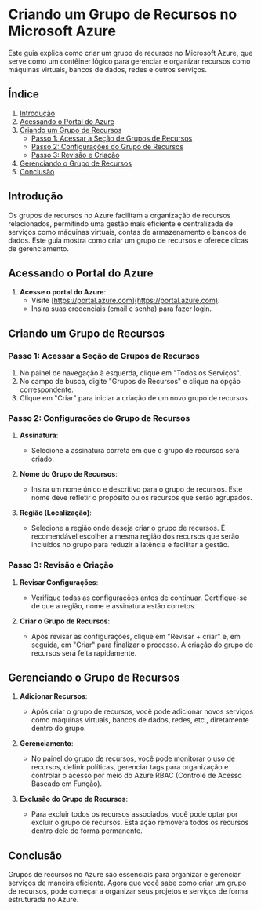 # Criando um Grupo de Recursos no Microsoft Azure

Este guia explica como criar um grupo de recursos no Microsoft Azure, que serve como um contêiner lógico para gerenciar e organizar recursos como máquinas virtuais, bancos de dados, redes e outros serviços.

## Índice

1. [Introdução](#introdução)
2. [Acessando o Portal do Azure](#acessando-o-portal-do-azure)
3. [Criando um Grupo de Recursos](#criando-um-grupo-de-recursos)
   - [Passo 1: Acessar a Seção de Grupos de Recursos](#passo-1-acessar-a-seção-de-grupos-de-recursos)
   - [Passo 2: Configurações do Grupo de Recursos](#passo-2-configurações-do-grupo-de-recursos)
   - [Passo 3: Revisão e Criação](#passo-3-revisão-e-criação)
4. [Gerenciando o Grupo de Recursos](#gerenciando-o-grupo-de-recursos)
5. [Conclusão](#conclusão)

## Introdução

Os grupos de recursos no Azure facilitam a organização de recursos relacionados, permitindo uma gestão mais eficiente e centralizada de serviços como máquinas virtuais, contas de armazenamento e bancos de dados. Este guia mostra como criar um grupo de recursos e oferece dicas de gerenciamento.

## Acessando o Portal do Azure

1. **Acesse o portal do Azure**:
   - Visite [https://portal.azure.com](https://portal.azure.com).
   - Insira suas credenciais (email e senha) para fazer login.

## Criando um Grupo de Recursos

### Passo 1: Acessar a Seção de Grupos de Recursos

1. No painel de navegação à esquerda, clique em "Todos os Serviços".
2. No campo de busca, digite "Grupos de Recursos" e clique na opção correspondente.
3. Clique em "Criar" para iniciar a criação de um novo grupo de recursos.

### Passo 2: Configurações do Grupo de Recursos

1. **Assinatura**:
   - Selecione a assinatura correta em que o grupo de recursos será criado.

2. **Nome do Grupo de Recursos**:
   - Insira um nome único e descritivo para o grupo de recursos. Este nome deve refletir o propósito ou os recursos que serão agrupados.

3. **Região (Localização)**:
   - Selecione a região onde deseja criar o grupo de recursos. É recomendável escolher a mesma região dos recursos que serão incluídos no grupo para reduzir a latência e facilitar a gestão.

### Passo 3: Revisão e Criação

1. **Revisar Configurações**:
   - Verifique todas as configurações antes de continuar. Certifique-se de que a região, nome e assinatura estão corretos.

2. **Criar o Grupo de Recursos**:
   - Após revisar as configurações, clique em "Revisar + criar" e, em seguida, em "Criar" para finalizar o processo. A criação do grupo de recursos será feita rapidamente.

## Gerenciando o Grupo de Recursos

1. **Adicionar Recursos**:
   - Após criar o grupo de recursos, você pode adicionar novos serviços como máquinas virtuais, bancos de dados, redes, etc., diretamente dentro do grupo.

2. **Gerenciamento**:
   - No painel do grupo de recursos, você pode monitorar o uso de recursos, definir políticas, gerenciar tags para organização e controlar o acesso por meio do Azure RBAC (Controle de Acesso Baseado em Função).

3. **Exclusão do Grupo de Recursos**:
   - Para excluir todos os recursos associados, você pode optar por excluir o grupo de recursos. Esta ação removerá todos os recursos dentro dele de forma permanente.

## Conclusão

Grupos de recursos no Azure são essenciais para organizar e gerenciar serviços de maneira eficiente. Agora que você sabe como criar um grupo de recursos, pode começar a organizar seus projetos e serviços de forma estruturada no Azure.
